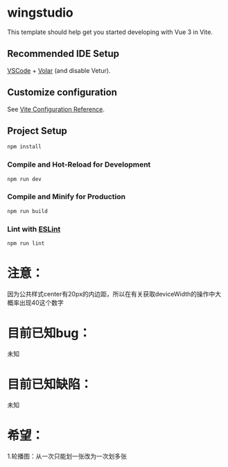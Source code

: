 # wingstudio

This template should help get you started developing with Vue 3 in Vite.

## Recommended IDE Setup

[VSCode](https://code.visualstudio.com/) + [Volar](https://marketplace.visualstudio.com/items?itemName=Vue.volar) (and disable Vetur).

## Customize configuration

See [Vite Configuration Reference](https://vitejs.dev/config/).

## Project Setup

```sh
npm install
```

### Compile and Hot-Reload for Development

```sh
npm run dev
```

### Compile and Minify for Production

```sh
npm run build
```

### Lint with [ESLint](https://eslint.org/)

```sh
npm run lint
```

<h1>注意：</h1>

<p>因为公共样式center有20px的内边距，所以在有关获取deviceWidth的操作中大概率出现40这个数字
</p>

<h1>目前已知bug：</h1>

<p>未知
</p>

<h1>目前已知缺陷：</h1>

<p>未知
</p>

<h1>希望：</h1>

<p>1.轮播图：从一次只能划一张改为一次划多张
</p>

